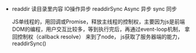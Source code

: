 - readdir
  读目录里内容 IO操作异步
  readdirSync Async 异步 sync 同步

  JS单线程的，用回调或Promise，释放主线程的控制权，主要因为js是前端DOM的编程，用户交互比较多，等到执行完后，再通过event-loop机制， 拿回控制权（callback resolve）
  来到了node， js获取了服务器端的能力，
  readdirSync()